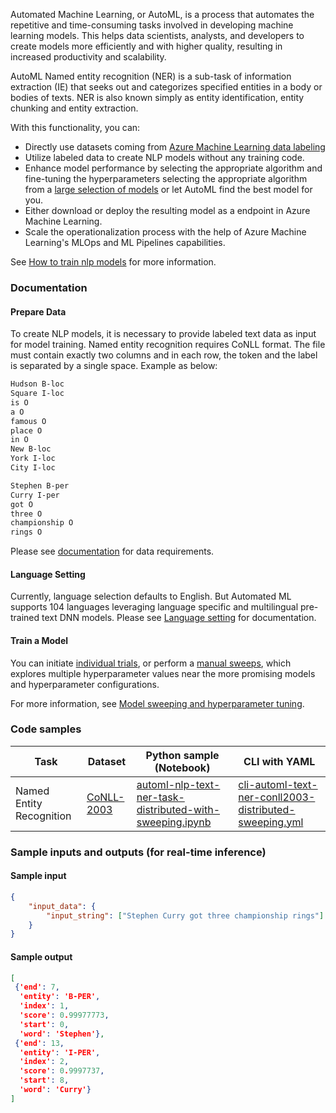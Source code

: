 Automated Machine Learning, or AutoML, is a process that automates the repetitive and time-consuming tasks involved in developing machine learning models. This helps data scientists, analysts, and developers to create models more efficiently and with higher quality, resulting in increased productivity and scalability.

AutoML Named entity recognition (NER) is a sub-task of information extraction (IE) that seeks out and categorizes specified entities in a body or bodies of texts. NER is also known simply as entity identification, entity chunking and entity extraction.

With this functionality, you can:
* Directly use datasets coming from [Azure Machine Learning data labeling](https://learn.microsoft.com/azure/machine-learning/how-to-create-text-labeling-projects?view=azureml-api-2)
* Utilize labeled data to create NLP models without any training code.
* Enhance model performance by selecting the appropriate algorithm and fine-tuning the hyperparameters selecting the appropriate algorithm from a [large selection of models](https://learn.microsoft.com/azure/machine-learning/how-to-auto-train-nlp-models?view=azureml-api-2&tabs=cli#supported-model-algorithms) or let AutoML find the best model for you.
* Either download or deploy the resulting model as a endpoint in Azure Machine Learning.
* Scale the operationalization process with the help of Azure Machine Learning's MLOps and ML Pipelines capabilities.

See [How to train nlp models](https://learn.microsoft.com/azure/machine-learning/how-to-auto-train-nlp-models?view=azureml-api-2&tabs=cli) for more information.

### Documentation

#### Prepare Data
To create NLP models, it is necessary to provide labeled text data as input for model training. Named entity recognition requires CoNLL format. The file must contain exactly two columns and in each row, the token and the label is separated by a single space. Example as below:

```txt
Hudson B-loc
Square I-loc
is O
a O
famous O
place O
in O
New B-loc
York I-loc
City I-loc

Stephen B-per
Curry I-per
got O
three O
championship O
rings O
```

Please see [documentation](https://learn.microsoft.com/azure/machine-learning/how-to-auto-train-nlp-models?view=azureml-api-2&tabs=python#named-entity-recognition-ner) for data requirements.

#### Language Setting

Currently, language selection defaults to English. But Automated ML supports 104 languages leveraging language specific and multilingual pre-trained text DNN models. Please see [Language setting](https://learn.microsoft.com/azure/machine-learning/how-to-auto-train-nlp-models?view=azureml-api-2&tabs=python#language-settings) for documentation.

#### Train a Model

You can initiate [individual trials](https://learn.microsoft.com/azure/machine-learning/how-to-auto-train-nlp-models?view=azureml-api-2&tabs=cli#data-validation), or perform a [manual sweeps](https://learn.microsoft.com/azure/machine-learning/how-to-auto-train-nlp-models?view=azureml-api-2&tabs=python#model-sweeping-and-hyperparameter-tuning-preview), which explores multiple hyperparameter values near the more promising models and hyperparameter configurations. 

For more information, see [Model sweeping and hyperparameter tuning](https://learn.microsoft.com/azure/machine-learning/how-to-auto-train-nlp-models?view=azureml-api-2&tabs=python#model-sweeping-and-hyperparameter-tuning-preview).

### Code samples


Task|Dataset|Python sample (Notebook)|CLI with YAML
|---|--|--|--|
Named Entity Recognition|[CoNLL-2003](https://www.kaggle.com/datasets/alaakhaled/conll003-englishversion?select=valid.txt)|<a href="https://github.com/Azure/azureml-examples/blob/main/sdk/python/jobs/automl-standalone-jobs/automl-nlp-text-named-entity-recognition-task-distributed-sweeping/automl-nlp-text-ner-task-distributed-with-sweeping.ipynb" target="_blank">automl-nlp-text-ner-task-distributed-with-sweeping.ipynb</a>|<a href="https://github.com/Azure/azureml-examples/blob/main/cli/jobs/automl-standalone-jobs/cli-automl-text-ner-conll-distributed-sweeping/cli-automl-text-ner-conll2003-distributed-sweeping.yml" target="_blank">cli-automl-text-ner-conll2003-distributed-sweeping.yml
</a>



### Sample inputs and outputs (for real-time inference)

#### Sample input

```json
{
    "input_data": {
        "input_string": ["Stephen Curry got three championship rings"]
    }
}
```

#### Sample output

```json
[
 {'end': 7,
  'entity': 'B-PER',
  'index': 1,
  'score': 0.99977773,
  'start': 0,
  'word': 'Stephen'},
 {'end': 13,
  'entity': 'I-PER',
  'index': 2,
  'score': 0.9997737,
  'start': 8,
  'word': 'Curry'}
]
```
